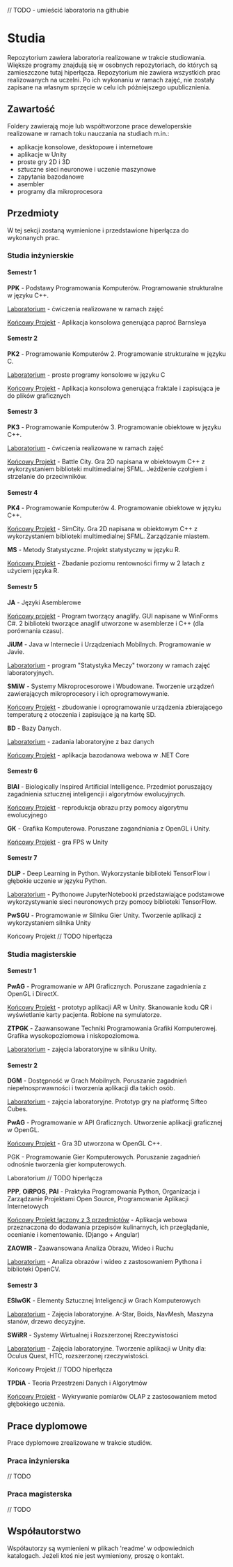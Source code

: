 // TODO - umieścić laboratoria na githubie

# Studia
Repozytorium zawiera laboratoria realizowane w trakcie studiowania. Większe programy znajdują się w osobnych repozytoriach, do których są zamieszczone tutaj hiperłącza. Repozytorium nie zawiera wszystkich prac realizowanych na uczelni. Po ich wykonaniu w ramach zajęć, nie zostały zapisane na własnym sprzęcie w celu ich późniejszego upublicznienia.

## Zawartość

Foldery zawierają moje lub współtworzone prace deweloperskie realizowane w ramach toku nauczania na studiach m.in.:
- aplikacje konsolowe, desktopowe i internetowe
- aplikacje w Unity
- proste gry 2D i 3D
- sztuczne sieci neuronowe i uczenie maszynowe
- zapytania bazodanowe
- asembler
- programy dla mikroprocesora

## Przedmioty

W tej sekcji zostaną wymienione i przedstawione hiperłącza do wykonanych prac.

### Studia inżynierskie

#### Semestr 1

<b>PPK</b> - Podstawy Programowania Komputerów. Programowanie strukturalne w języku C++.

[Laboratorium](https://github.com/pawel0705/Studia/tree/main/PPK) - ćwiczenia realizowane w ramach zajęć

[Końcowy Projekt](https://github.com/pawel0705/Barnsley-fern) - Aplikacja konsolowa generująca paproć Barnsleya

#### Semestr 2

<b>PK2</b> - Programowanie Komputerów 2. Programowanie strukturalne w języku C.

[Laboratorium](https://github.com/pawel0705/Programy-konsolowe-w-C) - proste programy konsolowe w języku C

[Końcowy Projekt](https://github.com/pawel0705/Fractal-Generator) - Aplikacja konsolowa generująca fraktale i zapisująca je do plików graficznych

#### Semestr 3

<b>PK3</b> - Programowanie Komputerów 3. Programowanie obiektowe w języku C++.

[Laboratorium](https://github.com/pawel0705/Studia/tree/main/PK3) - ćwiczenia realizowane w ramach zajęć

[Końcowy Projekt](https://github.com/pawel0705/Battle-City-2D-Game) - Battle City. Gra 2D napisana w obiektowym C++ z wykorzystaniem biblioteki multimedialnej SFML. Jeżdżenie czołgiem i strzelanie do przeciwników.

#### Semestr 4

<b>PK4</b> - Programowanie Komputerów 4. Programowanie obiektowe w języku C++.

[Końcowy Projekt](https://github.com/pawel0705/SimCity-2D-Game) - SimCity. Gra 2D napisana w obiektowym C++ z wykorzystaniem biblioteki multimedialnej SFML. Zarządzanie miastem.


<b>MS</b> - Metody Statystyczne. Projekt statystyczny w języku R.

[Końcowy Projekt](https://github.com/pawel0705/Badanie-poziomu-rentownosci) - Zbadanie poziomu rentowności firmy w 2 latach z użyciem języka R.

#### Semestr 5

<b>JA</b> - Języki Asemblerowe

[Końcowy projekt](https://github.com/pawel0705/Anaglyph-Maker) - Program tworzący anaglify. GUI napisane w WinForms C#. 2 biblioteki tworzące anaglif utworzone w asemblerze i C++ (dla porównania czasu).


<b>JiUM</b> - Java w Internecie i Urządzeniach Mobilnych. Programowanie w Javie.

[Laboratorium](https://github.com/pawel0705/Statystyka-Meczy) - program "Statystyka Meczy" tworzony w ramach zajęć laboratoryjnych.


<b>SMiW</b> - Systemy Mikroprocesorowe i Wbudowane. Tworzenie urządzeń zawierających mikroprocesory i ich oprogramowywanie.

[Końcowy Projekt](https://github.com/pawel0705/DataLogger) - zbudowanie i oprogramowanie urządzenia zbierającego temperaturę z otoczenia i zapisujące ją na kartę SD.


<b>BD</b> - Bazy Danych.

[Laboratorium](https://github.com/pawel0705/Bazy-Danych-Laboratoria) - zadania laboratoryjne z baz danych

[Końcowy Projekt](https://github.com/pawel0705/Informacje-Turystyczne) - aplikacja bazodanowa webowa w .NET Core


#### Semestr 6

<b>BIAI</b> - Biologically Inspired Artificial Intelligence. Przedmiot poruszający zagadnienia sztucznej inteligencji i algorytmów ewolucyjnych.

[Końcowy Projekt](https://github.com/pawel0705/GeneticDrawing-ImageEvolution) - reprodukcja obrazu przy pomocy algorytmu ewolucyjnego


<b>GK</b> - Grafika Komputerowa. Poruszane zagandniania z OpenGL i Unity.

[Końcowy Projekt](https://github.com/pawel0705/Gra-Strzelanka-3D-Unity) - gra FPS w Unity

#### Semestr 7

<b>DLiP</b> - Deep Learning in Python. Wykorzystanie biblioteki TensorFlow i głębokie uczenie w języku Python.

[Laboratorium](https://github.com/pawel0705/PythonTensorflowStuff) - Pythonowe JupyterNotebooki przedstawiające podstawowe wykorzystywanie sieci neuronowych przy pomocy biblioteki TensorFlow.

<b>PwSGU</b> - Programowanie w Silniku Gier Unity. Tworzenie aplikacji z wykorzystaniem silnika Unity

Końcowy Projekt // TODO hiperłącza

### Studia magisterskie

#### Semestr 1
<b>PwAG</b> - Programowanie w API Graficznych. Poruszane zagadnienia z OpenGL i DirectX.

[Końcowy Projekt](https://github.com/pawel0705/Studia/tree/main/PwSGU) - prototyp aplikacji AR w Unity. Skanowanie kodu QR i wyświetlanie karty pacjenta. Robione na symulatorze.


<b>ZTPGK</b> - Zaawansowane Techniki Programowania Grafiki Komputerowej. Grafika wysokopoziomowa i niskopoziomowa.

[Laboratorium](https://github.com/pawel0705/Studia/tree/main/ZTPGK) - zajęcia laboratoryjne w silniku Unity.


#### Semestr 2

<b>DGM</b> - Dostępność w Grach Mobilnych. Poruszanie zagadnień niepełnosprwawności i tworzenia aplikacji dla takich osób.

[Laboratorium](https://github.com/pawel0705/Studia/tree/main/DGM) - zajęcia laboratoryjne. Prototyp gry na platformę Sifteo Cubes.


<b>PwAG</b> - Programowanie w API Graficznych. Utworzenie aplikacji graficznej w OpenGL.

[Końcowy Projekt](https://github.com/pawel0705/GraSkradankowaOpenGL) - Gra 3D utworzona w OpenGL C++.


PGK - Programowanie Gier Komputerowych. Poruszanie zagadnień odnośnie tworzenia gier komputerowych.

Laboratorium // TODO hiperłącza


<b>PPP</b>, <b>OiRPOS</b>, <b>PAI</b> - Praktyka Programowania Python, Organizacja i Zarządzanie Projektami Open Source, Programowanie Aplikacji Internetowych

[Końcowy Projekt łączony z 3 przedmiotów](https://github.com/pawel0705/PrzepisyKulinarne) - Aplikacja webowa przeznaczona do dodawania przepisów kulinarnych, ich przeglądanie, ocenianie i komentowanie. (Django + Angular)


<b>ZAOWIR</b> - Zaawansowana Analiza Obrazu, Wideo i Ruchu

[Laboratorium](https://github.com/pawel0705/OpenCvImageOperations) - Analiza obrazów i wideo z zastosowaniem Pythona i biblioteki OpenCV.


#### Semestr 3

<b>ESIwGK</b> - Elementy Sztucznej Inteligencji w Grach Komputerowych

[Laboratorium](https://github.com/pawel0705/Studia/tree/main/ESIwGK) - Zajęcia laboratoryjne. A-Star, Boids, NavMesh, Maszyna stanów, drzewo decyzyjne.


<b>SWiRR</b> - Systemy Wirtualnej i Rozszerzonej Rzeczywistości

[Laboratorium](https://github.com/pawel0705/Studia/tree/main/SWiRR) - Zajęcia laboratoryjne. Tworzenie aplikacji w Unity dla: Oculus Quest, HTC, rozszerzonej rzeczywistości.

Końcowy Projekt // TODO hiperłącza


<b>TPDiA</b> - Teoria Przestrzeni Danych i Algorytmów

[Końcowy Projekt](https://github.com/pawel0705/WykrywaniePomiarowOLAP) - Wykrywanie pomiarów OLAP z zastosowaniem metod głębokiego uczenia.


## Prace dyplomowe

Prace dyplomowe zrealizowane w trakcie studiów.

### Praca inżynierska

// TODO

### Praca magisterska

// TODO

## Współautorstwo 

Współautorzy są wymienieni w plikach 'readme' w odpowiednich katalogach. Jeżeli ktoś nie jest wymieniony, proszę o kontakt.

